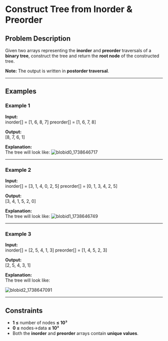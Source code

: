 # Construct Tree from Inorder & Preorder

## Problem Description
Given two arrays representing the **inorder** and **preorder** traversals of a **binary tree**, construct the tree and return the **root node** of the constructed tree.

**Note:** The output is written in **postorder traversal**.

---

## Examples

### Example 1
**Input:**  
inorder[] = [1, 6, 8, 7] preorder[] = [1, 6, 7, 8]

**Output:**  
[8, 7, 6, 1]

**Explanation:**  
The tree will look like:
![blobid0_1738646717](https://github.com/user-attachments/assets/9fd8284a-cc53-4899-acf7-4567341952d7)

---

### Example 2
**Input:**  
inorder[] = [3, 1, 4, 0, 2, 5] preorder[] = [0, 1, 3, 4, 2, 5]

**Output:**  
[3, 4, 1, 5, 2, 0]

**Explanation:**  
The tree will look like:
![blobid1_1738646749](https://github.com/user-attachments/assets/4848bd27-5700-48ca-a2cb-3b8571127b55)


---

### Example 3
**Input:**  
inorder[] = [2, 5, 4, 1, 3] preorder[] = [1, 4, 5, 2, 3]

**Output:**  
[2, 5, 4, 3, 1]


**Explanation:**  
The tree will look like:

![blobid2_1738647091](https://github.com/user-attachments/assets/504af5e3-c87d-4ee2-8cbb-c922ab41d498)


---

## Constraints
- **1 ≤** number of nodes **≤ 10³**
- **0 ≤** nodes->data **≤ 10³**
- Both the **inorder** and **preorder** arrays contain **unique values**.
